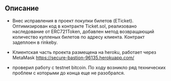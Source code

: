 
## Описание

* Внес исправления в проект покупки билетов (ETicket). Оптимизирован код в контракте Ticket.sol, реализовано наследование от ERC721Token, добавлен метод возвращающий количество купленых билетов по адресу клиента. Контракт задеплоен в rinkeby.

* Клиентская часть проекта размещена на heroku, работает через MetaMask https://secure-bastion-96135.herokuapp.com/

* проверил работу с testnet bitcoin. По ходу возникло ряд технических проблем с которыми до конца еще не разобрался.
